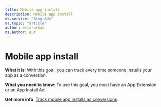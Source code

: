 ```yaml
---
title: Mobile app install
description: Mobile app install
ms.service: "Bing-Ads"
ms.topic: "article"
author: eric-urban
ms.author: eur
---
```


# Mobile app install

**What it is**: With this goal, you can track every time someone installs your app as a conversion.

**What you need to know**: To use this goal, you must have an App Extension or an App Install Ad.

**Get more info**: [Track mobile app installs as conversions](../hlp_BA_PROC_UETv2MobileApp.md).



